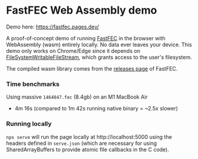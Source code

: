 # FastFEC Web Assembly demo

Demo here: https://fastfec.pages.dev/

A proof-of-concept demo of running [FastFEC](https://github.com/washingtonpost/FastFEC) in the browser with WebAssembly (wasm) entirely locally. No data ever leaves your device. This demo only works on Chrome/Edge since it depends on [FileSystemWritableFileStream](https://developer.mozilla.org/en-US/docs/Web/API/FileSystemWritableFileStream), which grants access to the user's filesystem.

The compiled wasm library comes from the [releases page](https://github.com/washingtonpost/FastFEC/releases/latest) of FastFEC.

### Time benchmarks

Using massive `1464847.fec` (8.4gb) on an M1 MacBook Air

- 4m 16s (compared to 1m 42s running native binary = ~2.5x slower)

### Running locally

`npx serve` will run the page locally at http://localhost:5000 using the headers defined in `serve.json` (which are necessary for using SharedArrayBuffers to provide atomic file callbacks in the C code).
